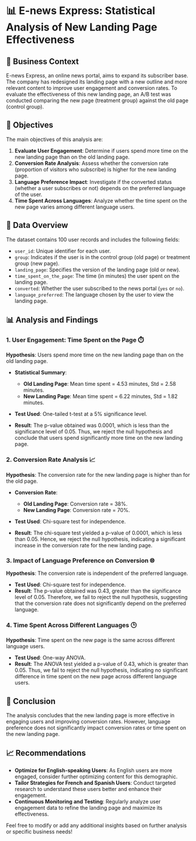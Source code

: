 # 📊 E-news Express: Statistical Analysis of New Landing Page Effectiveness

## 📝 Business Context

E-news Express, an online news portal, aims to expand its subscriber base. The company has redesigned its landing page with a new outline and more relevant content to improve user engagement and conversion rates. To evaluate the effectiveness of this new landing page, an A/B test was conducted comparing the new page (treatment group) against the old page (control group).

## 🎯 Objectives

The main objectives of this analysis are:

1. **Evaluate User Engagement**: Determine if users spend more time on the new landing page than on the old landing page.
2. **Conversion Rate Analysis**: Assess whether the conversion rate (proportion of visitors who subscribe) is higher for the new landing page.
3. **Language Preference Impact**: Investigate if the converted status (whether a user subscribes or not) depends on the preferred language of the user.
4. **Time Spent Across Languages**: Analyze whether the time spent on the new page varies among different language users.

## 📁 Data Overview

The dataset contains 100 user records and includes the following fields:
- `user_id`: Unique identifier for each user.
- `group`: Indicates if the user is in the control group (old page) or treatment group (new page).
- `landing_page`: Specifies the version of the landing page (old or new).
- `time_spent_on_the_page`: The time (in minutes) the user spent on the landing page.
- `converted`: Whether the user subscribed to the news portal (`yes` or `no`).
- `language_preferred`: The language chosen by the user to view the landing page.

## 📊 Analysis and Findings

### 1. **User Engagement: Time Spent on the Page** ⏱️

**Hypothesis**: Users spend more time on the new landing page than on the old landing page.

- **Statistical Summary**:
  - **Old Landing Page**: Mean time spent = 4.53 minutes, Std = 2.58 minutes.
  - **New Landing Page**: Mean time spent = 6.22 minutes, Std = 1.82 minutes.

- **Test Used**: One-tailed t-test at a 5% significance level.
- **Result**: The p-value obtained was 0.0001, which is less than the significance level of 0.05. Thus, we reject the null hypothesis and conclude that users spend significantly more time on the new landing page.

### 2. **Conversion Rate Analysis** 📈

**Hypothesis**: The conversion rate for the new landing page is higher than for the old page.

- **Conversion Rate**:
  - **Old Landing Page**: Conversion rate = 38%.
  - **New Landing Page**: Conversion rate = 70%.

- **Test Used**: Chi-square test for independence.
- **Result**: The chi-square test yielded a p-value of 0.0001, which is less than 0.05. Hence, we reject the null hypothesis, indicating a significant increase in the conversion rate for the new landing page.

### 3. **Impact of Language Preference on Conversion** 🌐

**Hypothesis**: The conversion rate is independent of the preferred language.

- **Test Used**: Chi-square test for independence.
- **Result**: The p-value obtained was 0.43, greater than the significance level of 0.05. Therefore, we fail to reject the null hypothesis, suggesting that the conversion rate does not significantly depend on the preferred language.

### 4. **Time Spent Across Different Languages** 🕒

**Hypothesis**: Time spent on the new page is the same across different language users.

- **Test Used**: One-way ANOVA.
- **Result**: The ANOVA test yielded a p-value of 0.43, which is greater than 0.05. Thus, we fail to reject the null hypothesis, indicating no significant difference in time spent on the new page across different language users.

## 📌 Conclusion

The analysis concludes that the new landing page is more effective in engaging users and improving conversion rates. However, language preference does not significantly impact conversion rates or time spent on the new landing page.

## 📈 Recommendations

- **Optimize for English-speaking Users**: As English users are more engaged, consider further optimizing content for this demographic.
- **Tailor Strategies for French and Spanish Users**: Conduct targeted research to understand these users better and enhance their engagement.
- **Continuous Monitoring and Testing**: Regularly analyze user engagement data to refine the landing page and maximize its effectiveness.


Feel free to modify or add any additional insights based on further analysis or specific business needs!
